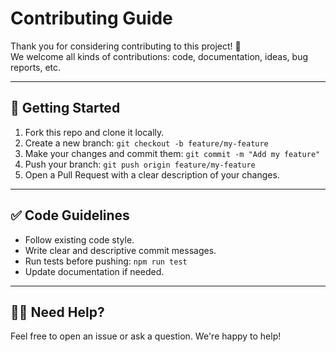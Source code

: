 # Contributing Guide

Thank you for considering contributing to this project! 🎉  
We welcome all kinds of contributions: code, documentation, ideas, bug reports, etc.

---

## 🧰 Getting Started

1. Fork this repo and clone it locally.
2. Create a new branch: `git checkout -b feature/my-feature`
3. Make your changes and commit them: `git commit -m "Add my feature"`
4. Push your branch: `git push origin feature/my-feature`
5. Open a Pull Request with a clear description of your changes.

---

## ✅ Code Guidelines

- Follow existing code style.
- Write clear and descriptive commit messages.
- Run tests before pushing: `npm run test`
- Update documentation if needed.

---

## 🙋‍♀️ Need Help?

Feel free to open an issue or ask a question. We're happy to help!
